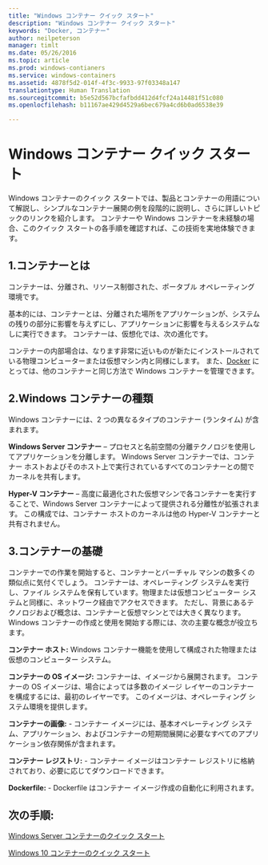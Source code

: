 ```yaml
---
title: "Windows コンテナー クイック スタート"
description: "Windows コンテナー クイック スタート"
keywords: "Docker, コンテナー"
author: neilpeterson
manager: timlt
ms.date: 05/26/2016
ms.topic: article
ms.prod: windows-contianers
ms.service: windows-containers
ms.assetid: 4878f5d2-014f-4f3c-9933-97f03348a147
translationtype: Human Translation
ms.sourcegitcommit: b5e52d567bcfafbdd412d4fcf24a14481f51c080
ms.openlocfilehash: b11167ae429d4529a6bec679a4cd6b0ad6538e39

---
```


# Windows コンテナー クイック スタート

Windows コンテナーのクイック スタートでは、製品とコンテナーの用語について解説し、シンプルなコンテナー展開の例を段階的に説明し、さらに詳しいトピックのリンクを紹介します。 コンテナーや Windows コンテナーを未経験の場合、このクイック スタートの各手順を確認すれば、この技術を実地体験できます。

## 1.コンテナーとは

コンテナーは、分離され、リソース制御された、ポータブル オペレーティング環境です。

基本的には、コンテナーとは、分離された場所をアプリケーションが、システムの残りの部分に影響を与えずにし、アプリケーションに影響を与えるシステムなしに実行できます。 コンテナーは、仮想化では、次の進化です。

コンテナーの内部場合は、なります非常に近いものが新たにインストールされている物理コンピューターまたは仮想マシン内と同様にします。 また、[Docker](https://www.docker.com/) にとっては、他のコンテナーと同じ方法で Windows コンテナーを管理できます。

## 2.Windows コンテナーの種類

Windows コンテナーには、2 つの異なるタイプのコンテナー (ランタイム) が含まれます。

**Windows Server コンテナー** – プロセスと名前空間の分離テクノロジを使用してアプリケーションを分離します。 Windows Server コンテナーでは、コンテナー ホストおよびそのホスト上で実行されているすべてのコンテナーとの間でカーネルを共有します。

**Hyper-V コンテナー** – 高度に最適化された仮想マシンで各コンテナーを実行することで、Windows Server コンテナーによって提供される分離性が拡張されます。 この構成では、コンテナー ホストのカーネルは他の Hyper-V コンテナーと共有されません。

## 3.コンテナーの基礎

コンテナーでの作業を開始すると、コンテナーとバーチャル マシンの数多くの類似点に気付くでしょう。 コンテナーは、オペレーティング システムを実行し、ファイル システムを保有しています。物理または仮想コンピューター システムと同様に、ネットワーク経由でアクセスできます。 ただし、背景にあるテクノロジおよび概念は、コンテナーと仮想マシンとでは大きく異なります。 Windows コンテナーの作成と使用を開始する際には、次の主要な概念が役立ちます。 

**コンテナー ホスト:** Windows コンテナー機能を使用して構成された物理または仮想のコンピューター システム。

**コンテナーの OS イメージ:** コンテナーは、イメージから展開されます。 コンテナーの OS イメージは、場合によっては多数のイメージ レイヤーのコンテナーを構成するには、最初のレイヤーです。 このイメージは、オペレーティング システム環境を提供します。

**コンテナーの画像:** - コンテナー イメージには、基本オペレーティング システム、アプリケーション、およびコンテナーの短期間展開に必要なすべてのアプリケーション依存関係が含まれます。 

**コンテナー レジストリ:** - コンテナー イメージはコンテナー レジストリに格納されており、必要に応じてダウンロードできます。 

**Dockerfile:** - Dockerfile はコンテナー イメージ作成の自動化に利用されます。

## 次の手順:

[Windows Server コンテナーのクイック スタート](./quick_start_windows_server.md)  

[Windows 10 コンテナーのクイック スタート](./quick_start_windows_10.md)




<!--HONumber=Oct16_HO1-->


